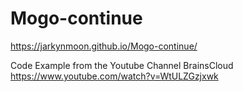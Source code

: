 # Mogo-continue
https://jarkynmoon.github.io/Mogo-continue/

Code Example from the Youtube Channel BrainsCloud https://www.youtube.com/watch?v=WtULZGzjxwk
